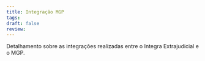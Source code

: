 ```yaml
---
title: Integração MGP
tags: 
draft: false
review:
---
```

Detalhamento sobre as integrações realizadas entre o Integra Extrajudicial e o MGP.